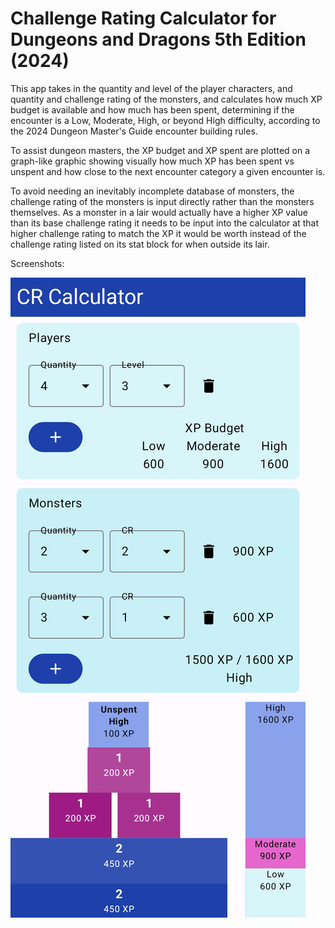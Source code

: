 # Challenge Rating Calculator for Dungeons and Dragons 5th Edition (2024)

This app takes in the quantity and level of the player characters, and quantity and challenge rating of the monsters, and calculates how much XP budget is available and how much has been spent, determining if the encounter is a Low, Moderate, High, or beyond High difficulty, according to the 2024 Dungeon Master's Guide encounter building rules.

To assist dungeon masters, the XP budget and XP spent are plotted on a graph-like graphic showing visually how much XP has been spent vs unspent and how close to the next encounter category a given encounter is.

To avoid needing an inevitably incomplete database of monsters, the challenge rating of the monsters is input directly rather than the monsters themselves. As a monster in a lair would actually have a higher XP value than its base challenge rating it needs to be input into the calculator at that higher challenge rating to match the XP it would be worth instead of the challenge rating listed on its stat block for when outside its lair.

Screenshots:

![App screenshot](screenshots/app.png?raw=true "App")
